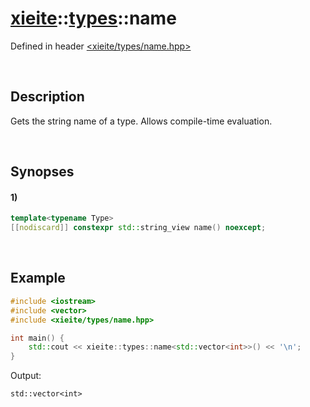 # [xieite](../../xieite.md)\:\:[types](../../types.md)\:\:name
Defined in header [<xieite/types/name.hpp>](../../../include/xieite/types/name.hpp)

&nbsp;

## Description
Gets the string name of a type. Allows compile-time evaluation.

&nbsp;

## Synopses
#### 1)
```cpp
template<typename Type>
[[nodiscard]] constexpr std::string_view name() noexcept;
```

&nbsp;

## Example
```cpp
#include <iostream>
#include <vector>
#include <xieite/types/name.hpp>

int main() {
    std::cout << xieite::types::name<std::vector<int>>() << '\n';
}
```
Output:
```
std::vector<int>
```
